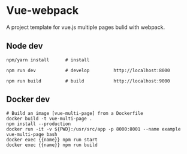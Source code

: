# Vue-webpack
A project template for vue.js multiple pages bulid with webpack.

## Node dev
```shell
npm/yarn install      # install

npm run dev           # develop         http://localhost:8000

npm run build         # build           http://localhost:9000
```

## Docker dev

```shell
# Build an image [vue-multi-page] from a Dockerfile
docker build -t vue-multi-page .
npm install --production
docker run -it -v ${PWD}:/usr/src/app -p 8000:8001 --name example  vue-multi-page bash
docker exec {{name}} npm run start
docker exec {{name}} npm run build

```
